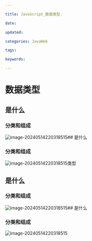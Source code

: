 ```yaml
---

title: JavaScript_数据类型.

date: 

updated: 

categories: JavaWeb

tags: 

keywords: 

---
```

# 数据类型

## 是什么

### 分类和组成

![image-20240514220318515](../TyporaImage/image-20240514220318515.png)## 是什么

### 分类和组成

![image-20240514220318515](../TyporaImage/image-20240514220318515.png)类型

## 是什么

### 分类和组成

![image-20240514220318515](../TyporaImage/image-20240514220318515.png)## 是什么

### 分类和组成

![image-20240514220318515](../TyporaImage/image-20240514220318515.png)